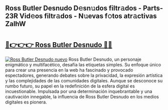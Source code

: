 ## Ross Butler Desnudo D𝚎sn𝚞dos filtr𝚊dos - Parts-23R Vid𝚎os filtr𝚊dos - N𝚞evas f𝚘tos atr𝚊ctivas ZalhW

# <h2><a href="http://mb2wzl2.tromn.icu/?c=Ross+Butler+Desnudo">🔗👉👉👉 Ross Butler Desnudo 🔗🔗</a></h2>

[![Ross Butler Desnudo nuevo](https://i.imgur.com/pEAQMta.gif)](http://mb2wzl2.tromn.icu/?c=Ross+Butler+Desnudo)
Ross Butler Desnudo, un personaje enigmático y multifacético, desafía las etiquetas simples. Su enfoque único para crear una presencia en la web ha fascinado y provocado espectadores, generando debates sobre la privacidad, la expresión artística y las complejidades de las comunidades digitales. Aunque se desconoce su rumbo futuro, su papel en la redefinición de la esfera digital es incuestionable. Impulsada por una determinación inquebrantable y una cautivación innegable, la influencia de Ross Butler Desnudo en los medios digitales es pionera.
